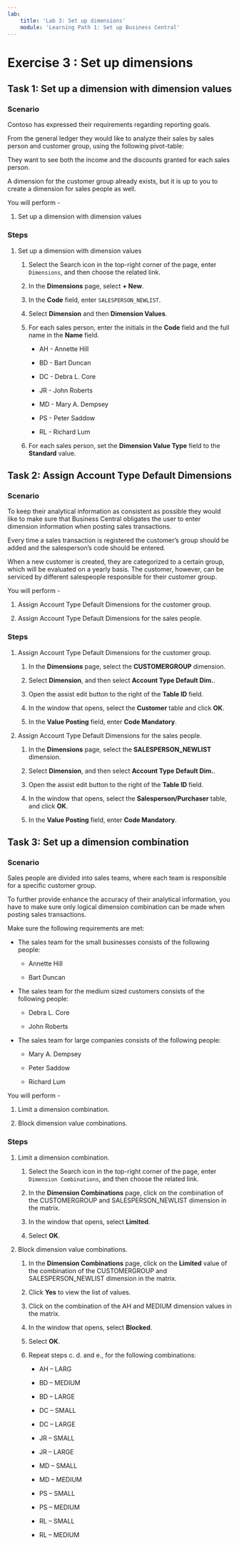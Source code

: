 ```yaml
---
lab:
    title: 'Lab 3: Set up dimensions'
    module: 'Learning Path 1: Set up Business Central'
---
```


Exercise 3 : Set up dimensions
==============================

Task 1: Set up a dimension with dimension values
------------------------------------------------

### Scenario

Contoso has expressed their requirements regarding reporting goals.

From the general ledger they would like to analyze their sales by sales person
and customer group, using the following pivot-table:

They want to see both the income and the discounts granted for each sales
person.

A dimension for the customer group already exists, but it is up to you to create
a dimension for sales people as well.

You will perform -

1.  Set up a dimension with dimension values

### Steps

1.  Set up a dimension with dimension values

    1.  Select the Search icon in the top-right corner of the page,
        enter `Dimensions`, and then choose the related link.

    2.  In the **Dimensions** page, select **+ New**.

    3.  In the **Code** field, enter `SALESPERSON_NEWLIST`.

    4.  Select **Dimension** and then **Dimension Values**.

    5.  For each sales person, enter the initials in the **Code** field and the
        full name in the **Name** field.

        -   AH - Annette Hill

        -   BD - Bart Duncan

        -   DC - Debra L. Core

        -   JR - John Roberts

        -   MD - Mary A. Dempsey

        -   PS - Peter Saddow

        -   RL - Richard Lum

    6.  For each sales person, set the **Dimension Value Type** field to the
        **Standard** value.

Task 2: Assign Account Type Default Dimensions
--------------------------------------------------

### Scenario

To keep their analytical information as consistent as possible they would like
to make sure that Business Central obligates the user to enter dimension
information when posting sales transactions.

Every time a sales transaction is registered the customer’s group should be
added and the salesperson’s code should be entered.

When a new customer is created, they are categorized to a certain group, which
will be evaluated on a yearly basis. The customer, however, can be serviced by
different salespeople responsible for their customer group.

You will perform -

1.  Assign Account Type Default Dimensions for the customer group.

2.  Assign Account Type Default Dimensions for the sales people.

### Steps

1.  Assign Account Type Default Dimensions for the customer group.

    1.  In the **Dimensions** page, select the **CUSTOMERGROUP** dimension.

    2.  Select **Dimension**, and then select **Account Type Default Dim.**.

    3.  Open the assist edit button to the right of the **Table ID** field.

    4.  In the window that opens, select the **Customer** table and click
        **OK**.

    5.  In the **Value Posting** field, enter **Code Mandatory**.

2.  Assign Account Type Default Dimensions for the sales people.

    1.  In the **Dimensions** page, select the **SALESPERSON_NEWLIST** dimension.

    2.  Select **Dimension**, and then select **Account Type Default Dim.**.

    3.  Open the assist edit button to the right of the **Table ID** field.

    4.  In the window that opens, select the **Salesperson/Purchaser** table,
        and click **OK**.

    5.  In the **Value Posting** field, enter **Code Mandatory**.

Task 3: Set up a dimension combination
------------------------------------------

### Scenario

Sales people are divided into sales teams, where each team is responsible for a
specific customer group.

To further provide enhance the accuracy of their analytical information, you
have to make sure only logical dimension combination can be made when posting
sales transactions.

Make sure the following requirements are met:

-   The sales team for the small businesses consists of the following people:

    -   Annette Hill

    -   Bart Duncan

-   The sales team for the medium sized customers consists of the following
    people:

    -   Debra L. Core

    -   John Roberts

-   The sales team for large companies consists of the following people:

    -   Mary A. Dempsey

    -   Peter Saddow

    -   Richard Lum

You will perform -

1.  Limit a dimension combination.

2.  Block dimension value combinations.

### Steps

1.  Limit a dimension combination.

    1.  Select the Search icon in the top-right corner of the page,
        enter `Dimension Combinations`, and then choose the related link.

    2.  In the **Dimension Combinations** page, click on the combination of the
        CUSTOMERGROUP and SALESPERSON_NEWLIST dimension in the matrix.

    3.  In the window that opens, select **Limited**.

    4.  Select **OK**.

2.  Block dimension value combinations.

    1.  In the **Dimension Combinations** page, click on the **Limited** value
        of the combination of the CUSTOMERGROUP and SALESPERSON_NEWLIST
        dimension in the matrix.

    2.  Click **Yes** to view the list of values.

    3.  Click on the combination of the AH and MEDIUM dimension values in the
        matrix.

    4.  In the window that opens, select **Blocked**.

    5.  Select **OK**.

    6.  Repeat steps c. d. and e., for the following combinations:

        -   AH – LARG

        -   BD – MEDIUM

        -   BD – LARGE

        -   DC – SMALL

        -   DC – LARGE

        -   JR – SMALL

        -   JR – LARGE

        -   MD – SMALL

        -   MD – MEDIUM

        -   PS – SMALL

        -   PS – MEDIUM

        -   RL – SMALL

        -   RL – MEDIUM
